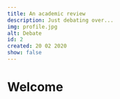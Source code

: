 ```yaml
---
title: An academic review
description: Just debating over...
img: profile.jpg
alt: Debate
id: 2
created: 20 02 2020
show: false
---
```


# Welcome